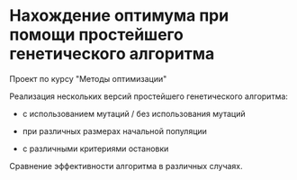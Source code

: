# Нахождение оптимума при помощи простейшего генетического алгоритма

Проект по курсу "Методы оптимизации"

Реализация нескольких версий простейшего генетического алгоритма:

- с использованием мутаций / без использования мутаций

- при различных размерах начальной популяции

- с различными критериями остановки

Сравнение эффективности алгоритма в различных случаях.
